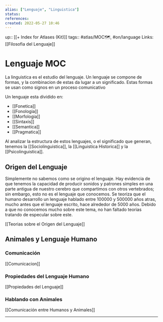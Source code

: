 ```yaml
---
alias: ["Lenguaje", "Linguistica"]
status:
references:
created: 2022-05-27 10:46
---
```

up:: [[+ Index for Atlases (Kit)]]
tags:: #atlas/MOC🗺, #on/language 
Links: [[Filosofia del Lenguaje]]
# Lenguaje MOC
La linguistica es el estudio del lenguaje. Un lenguaje se compone de formas, y la combinacion de estas da lugar a un significado. Estas formas se usan como signos en un proceso comunicativo

Un lenguaje esta dividido en:
- [[Fonetica]]
- [[Fonologia]]
- [[Morfologia]]
- [[Sintaxis]]
- [[Semantica]]
- [[Pragmatica]]

Al analizar la estructura de estos lenguajes, o el significado que generan, tenemos la [[Sociolinguistica]], la [[Linguistica Historica]] y la [[Psicolinguistica]].

## Origen del Lenguaje
Simplemente no sabemos como se origino el lenguaje. Hay evidencia de que tenemos la capacidad de producir sonidos y patrones simples en una parte antigua de nuestro cerebro que compartimos con otros vertebrados; sin embargo, esto no es el lenguaje que conocemos. Se teoriza que el humano desarrollo un lenguaje hablado entre 100000 y 500000 años atras, mucho antes que el lenguaje escrito, hace alrededor de 5000 años. Debido a que no conocemos mucho sobre este tema, no han faltado teorias tratando de especular sobre este.

[[Teorias sobre el Origen del Lenguaje]]

## Animales y Lenguaje Humano
### Comunicación
[[Comunicacion]]

### Propiedades del Lenguaje Humano
[[Propiedades del Lenguaje]]

### Hablando con Animales
[[Comunicación entre Humanos y Animales]]

---